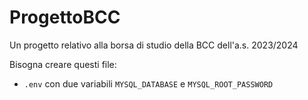 # ProgettoBCC
Un progetto relativo alla borsa di studio della BCC dell'a.s. 2023/2024

Bisogna creare questi file:
+ `.env` con due variabili `MYSQL_DATABASE` e `MYSQL_ROOT_PASSWORD`